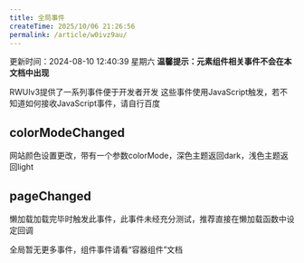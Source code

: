 ```yaml
---
title: 全局事件
createTime: 2025/10/06 21:26:56
permalink: /article/w0ivz9au/
---
```


更新时间：2024-08-10 12:40:39 星期六
**温馨提示：元素组件相关事件不会在本文档中出现**


RWUIv3提供了一系列事件便于开发者开发
这些事件使用JavaScript触发，若不知道如何接收JavaScript事件，请自行百度

## colorModeChanged
网站颜色设置更改，带有一个参数colorMode，深色主题返回dark，浅色主题返回light

## pageChanged
懒加载加载完毕时触发此事件，此事件未经充分测试，推荐直接在懒加载函数中设定回调

全局暂无更多事件，组件事件请看“容器组件”文档
